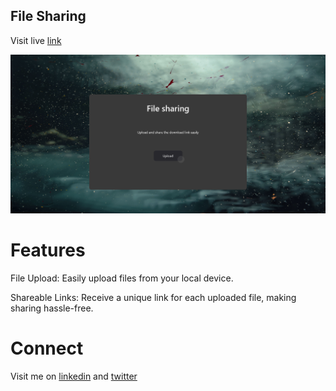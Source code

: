## File Sharing

<p>Visit live <a href="https://file-sharing-io.netlify.app/">link</a></p>
<img src="./public/website.png" alt="image"/>

# Features

<p>File Upload: Easily upload files from your local device.</p>
<p>Shareable Links: Receive a unique link for each uploaded file, making sharing hassle-free.</p>

# Connect
<p>Visit me on <a href="https://www.linkedin.com/in/manish-kumar-singh-12a28a190/">linkedin</a> and <a href="https://twitter.com/Manish_03_Singh">twitter</a></p>

